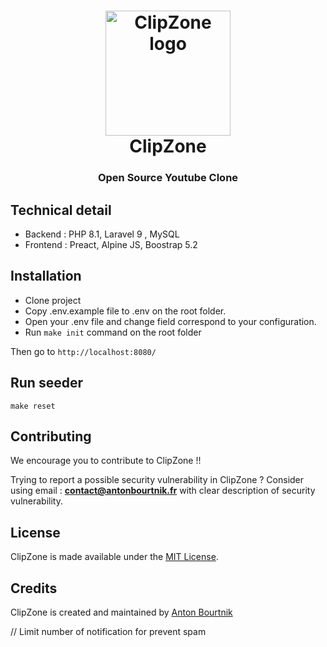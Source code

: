 <h1 align="center">
  <a href="https://www.clip-zone.com">
    <img src="https://www.clip-zone.com/images/logo.png" alt="ClipZone logo" height="200">
  </a>
  <br>
    ClipZone
  <br>
</h1>

<h3 align="center">Open Source Youtube Clone</h3>


## Technical detail

* Backend : PHP 8.1, Laravel 9 , MySQL
* Frontend : Preact, Alpine JS, Boostrap 5.2

## Installation

* Clone project
* Copy .env.example file to .env on the root folder.
* Open your .env file and change field correspond to your configuration.
* Run `make init` command on the root folder

Then go to `http://localhost:8080/`

## Run seeder

```shell
make reset
```

## Contributing

We encourage you to contribute to ClipZone !!

Trying to report a possible security vulnerability in ClipZone ? Consider using email :
**contact@antonbourtnik.fr** with clear description of security vulnerability.

## License
ClipZone is made available under the [MIT License](http://www.opensource.org/licenses/mit-license.php).

## Credits
ClipZone is created and maintained by [Anton Bourtnik](https://github.com/abourtnik)

// Limit number of notification for prevent spam
